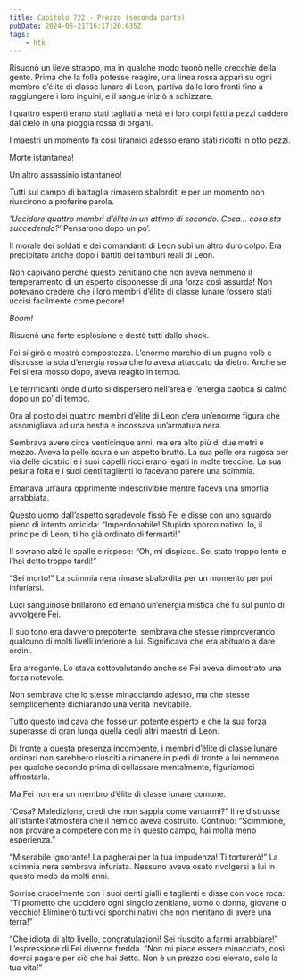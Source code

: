 ```yaml
---
title: Capitolo 722 - Prezzo (seconda parte)
pubDate: 2024-05-21T16:17:20.635Z
tags:
    - htk
---
```


Risuonò un lieve strappo, ma in qualche modo tuonò nelle orecchie della gente. Prima che la folla potesse reagire, una linea rossa apparì su ogni membro d’élite di classe lunare di Leon, partiva dalle loro fronti fino a raggiungere i loro inguini, e il sangue iniziò a schizzare.

I quattro esperti erano stati tagliati a metà e i loro corpi fatti a pezzi caddero dal cielo in una pioggia rossa di organi.

I maestri un momento fa così tirannici adesso erano stati ridotti in otto pezzi.

Morte istantanea!

Un altro assassinio istantaneo!

Tutti sul campo di battaglia rimasero sbalorditi e per un momento non riuscirono a proferire parola.

<em>’Uccidere quattro membri d’élite in un attimo di secondo. Cosa… cosa sta succedendo?’</em> Pensarono dopo un po’.

Il morale dei soldati e dei comandanti di Leon subì un altro duro colpo. Era precipitato anche dopo i battiti dei tamburi reali di Leon.

Non capivano perché questo zenitiano che non aveva nemmeno il temperamento di un esperto disponesse di una forza così assurda! Non potevano credere che i loro membri d’élite di classe lunare fossero stati uccisi facilmente come pecore!

<em>Boom!</em>

Risuonò una forte esplosione e destò tutti dallo shock.

Fei si girò e mostrò compostezza. L’enorme marchio di un pugno volò e distrusse la scia d’energia rossa che lo aveva attaccato da dietro. Anche se Fei si era mosso dopo, aveva reagito in tempo.

Le terrificanti onde d’urto si dispersero nell’area e l’energia caotica si calmò dopo un po’ di tempo.

Ora al posto dei quattro membri d’élite di Leon c’era un’enorme figura che assomigliava ad una bestia e indossava un’armatura nera.

Sembrava avere circa venticinque anni, ma era alto più di due metri e mezzo. Aveva la pelle scura e un aspetto brutto. La sua pelle era rugosa per via delle cicatrici e i suoi capelli ricci erano legati in molte treccine. La sua peluria folta e i suoi denti taglienti lo facevano parere una scimmia.

Emanava un’aura opprimente indescrivibile mentre faceva una smorfia arrabbiata.

Questo uomo dall’aspetto sgradevole fissò Fei e disse con uno sguardo pieno di intento omicida: “Imperdonabile! Stupido sporco nativo! Io, il principe di Leon, ti ho già ordinato di fermarti!”

Il sovrano alzò le spalle e rispose: “Oh, mi dispiace. Sei stato troppo lento e l’hai detto troppo tardi!”

“Sei morto!” La scimmia nera rimase sbalordita per un momento per poi infuriarsi.

Luci sanguinose brillarono ed emanò un’energia mistica che fu sul punto di avvolgere Fei.

Il suo tono era davvero prepotente, sembrava che stesse rimproverando qualcuno di molti livelli inferiore a lui. Significava che era abituato a dare ordini.

Era arrogante. Lo stava sottovalutando anche se Fei aveva dimostrato una forza notevole.

Non sembrava che lo stesse minacciando adesso, ma che stesse semplicemente dichiarando una verità inevitabile.

Tutto questo indicava che fosse un potente esperto e che la sua forza superasse di gran lunga quella degli altri maestri di Leon.

Di fronte a questa presenza incombente, i membri d’élite di classe lunare ordinari non sarebbero riusciti a rimanere in piedi di fronte a lui nemmeno per qualche secondo prima di collassare mentalmente, figuriamoci affrontarla.

Ma Fei non era un membro d’élite di classe lunare comune.

“Cosa? Maledizione, credi che non sappia come vantarmi?” Il re distrusse all’istante l’atmosfera che il nemico aveva costruito. Continuò: “Scimmione, non provare a competere con me in questo campo, hai molta meno esperienza.”

“Miserabile ignorante! La pagherai per la tua impudenza! Ti torturerò!” La scimmia nera sembrava infuriata. Nessuno aveva osato rivolgersi a lui in questo modo da molti anni.

Sorrise crudelmente con i suoi denti gialli e taglienti e disse con voce roca: “Ti prometto che ucciderò ogni singolo zenitiano, uomo o donna, giovane o vecchio! Eliminerò tutti voi sporchi nativi che non meritano di avere una terra!”

“Che idiota di alto livello, congratulazioni! Sei riuscito a farmi arrabbiare!” L’espressione di Fei divenne fredda. “Non mi piace essere minacciato, così dovrai pagare per ciò che hai detto. Non è un prezzo così elevato, solo la tua vita!”



